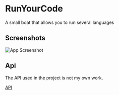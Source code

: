 
# RunYourCode

A small boat that allows you to run several languages


## Screenshots

![App Screenshot](https://media.discordapp.net/attachments/879765417546113114/1253518229008285716/image.png?ex=66762553&is=6674d3d3&hm=497146a98867794f70fae4bc13228b45105a2069d927afc57bcdcc634c63c2da&=&format=webp&quality=lossless)


## Api

The API used in the project is not my own work.

[API](https://codapi.org/)


